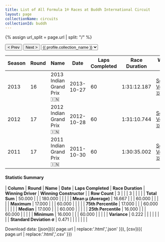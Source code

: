 ```yaml
---
title: List of All Formula 1® Races at Buddh International Circuit
layout: page
collectionName: circuits
collectionId: buddh
---
```


{% assign url_split = page.url | split: "/" %}
<div id="collection-navigation">
<button onclick="selector.options[selector.selectedIndex-1].value && (window.location = selector.options[selector.selectedIndex-1].value);">&lt; Prev</button>
<button onclick="selector.options[selector.selectedIndex+1].value && (window.location = selector.options[selector.selectedIndex+1].value);">Next &gt;</button>
<select id="selector" onchange="this.options[this.selectedIndex].value && (window.location = this.options[this.selectedIndex].value);">
  {% for collectionId in site.data[page.collectionName].refs %}
    {% if collectionId == page.collectionId %}
      {% assign selected = "selected" %}
    {% else %}
      {% assign selected = "" %}
    {% endif %}
    {% assign profile = site.data[page.collectionName][collectionId].profile %}
    <option value="/f1/{{ page.collectionName }}/{{ collectionId }}/{{ url_split[4] }}" {{ selected }}>{{ profile.collection_name }}</option>
  {% endfor %}
</select>
</div>

| Season | Round | Name | Date | Laps Completed | Race Duration | Winning Driver | Winning Constructor |
|--|--|--|--|--|--|--|--|
| 2013 | 16 | 2013 Indian Grand Prix 🇮🇳 | 2013-10-27 | 60 | 1:31:12.187 | [Sebastian Vettel 🇩🇪](/f1/drivers/vettel) | Red Bull 🇦🇹 |
| 2012 | 17 | 2012 Indian Grand Prix 🇮🇳 | 2012-10-28 | 60 | 1:31:10.744 | [Sebastian Vettel 🇩🇪](/f1/drivers/vettel) | Red Bull 🇦🇹 |
| 2011 | 17 | 2011 Indian Grand Prix 🇮🇳 | 2011-10-30 | 60 | 1:30:35.002 | [Sebastian Vettel 🇩🇪](/f1/drivers/vettel) | Red Bull 🇦🇹 |

#### Statistic Summary

| **Column** | **Round** | **Name** | **Date** | **Laps Completed** | **Race Duration** | **Winning Driver** | **Winning Constructor** |
| **Row Count** | 3 |  |  | 3 |  |  |  |
| **Total Sum** | 50.000 |  |  | 180.000 |  |  |  |
| **Mean μ (Average)** | 16.667 |  |  | 60.000 |  |  |  |
| **Maximum** | 17.000 |  |  | 60.000 |  |  |  |
| **75th Percentile** | 17.000 |  |  | 60.000 |  |  |  |
| **Median** | 17.000 |  |  | 60.000 |  |  |  |
| **25th Percentile** | 16.000 |  |  | 60.000 |  |  |  |
| **Minimum** | 16.000 |  |  | 60.000 |  |  |  |
| **Variance** | 0.222 |  |  |  |  |  |  |
| **Standard Deviation σ** | 0.471 |  |  |  |  |  |  |

Download data: [json]({{ page.url | replace:'.html','.json' }}), [csv]({{ page.url | replace:'.html','.csv' }})
